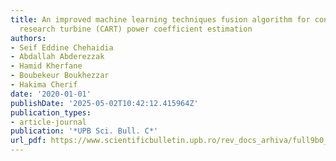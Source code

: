 ```yaml
---
title: An improved machine learning techniques fusion algorithm for controls advanced
  research turbine (CART) power coefficient estimation
authors:
- Seif Eddine Chehaidia
- Abdallah Abderezzak
- Hamid Kherfane
- Boubekeur Boukhezzar
- Hakima Cherif
date: '2020-01-01'
publishDate: '2025-05-02T10:42:12.415964Z'
publication_types:
- article-journal
publication: '*UPB Sci. Bull. C*'
url_pdf: https://www.scientificbulletin.upb.ro/rev_docs_arhiva/full9b0_988885.pdf
---
```

